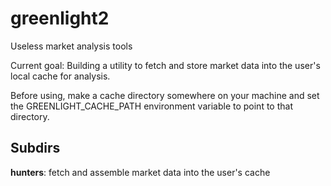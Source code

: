 # greenlight2
Useless market analysis tools

Current goal: Building a utility to fetch and store market data into the user's local cache for analysis.

Before using, make a cache directory somewhere on your machine and set the GREENLIGHT_CACHE_PATH environment variable to point to that directory.

## Subdirs
__hunters__: fetch and assemble market data into the user's cache
